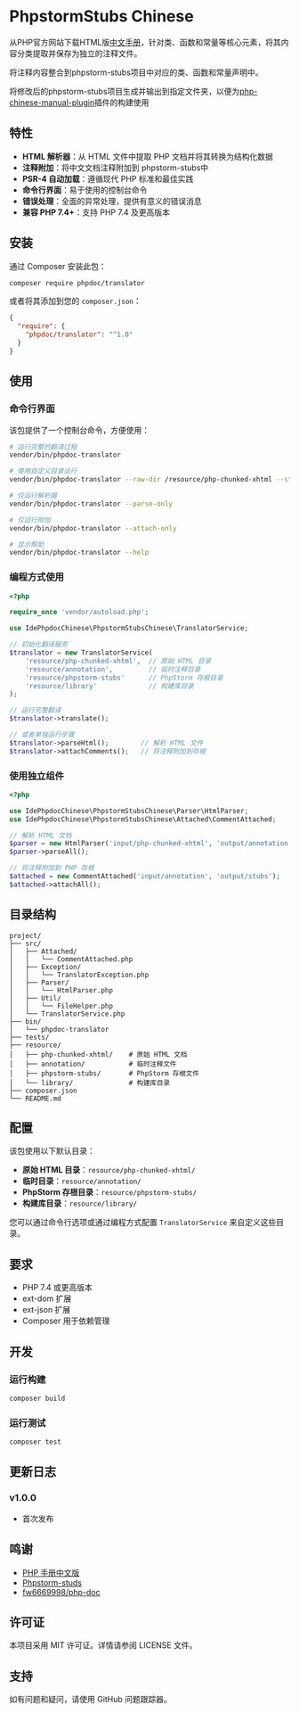# PhpstormStubs Chinese

从PHP官方网站下载HTML版[中文手册](https://www.php.net/download-docs.php)，针对类、函数和常量等核心元素，将其内容分类提取并保存为独立的注释文件。

将注释内容整合到phpstorm-stubs项目中对应的类、函数和常量声明中。

将修改后的phpstorm-stubs项目生成并输出到指定文件夹，以便为[php-chinese-manual-plugin](https://github.com/Hyouka0510/php-chinese-manual-plugin)插件的构建使用

## 特性

- **HTML 解析器**：从 HTML 文件中提取 PHP 文档并将其转换为结构化数据
- **注释附加**：将中文文档注释附加到 phpstorm-stubs中
- **PSR-4 自动加载**：遵循现代 PHP 标准和最佳实践
- **命令行界面**：易于使用的控制台命令
- **错误处理**：全面的异常处理，提供有意义的错误消息
- **兼容 PHP 7.4+**：支持 PHP 7.4 及更高版本

## 安装

通过 Composer 安装此包：

```bash
composer require phpdoc/translator
```

或者将其添加到您的 `composer.json`：

```json
{
  "require": {
    "phpdoc/translator": "^1.0"
  }
}
```

## 使用

### 命令行界面

该包提供了一个控制台命令，方便使用：

```bash
# 运行完整的翻译过程
vendor/bin/phpdoc-translator

# 使用自定义目录运行
vendor/bin/phpdoc-translator --raw-dir /resource/php-chunked-xhtml --stubs-dir /resource/phpstorm-stubs

# 仅运行解析器
vendor/bin/phpdoc-translator --parse-only

# 仅运行附加
vendor/bin/phpdoc-translator --attach-only

# 显示帮助
vendor/bin/phpdoc-translator --help
```

### 编程方式使用

```php
<?php

require_once 'vendor/autoload.php';

use IdePhpdocChinese\PhpstormStubsChinese\TranslatorService;

// 初始化翻译服务
$translator = new TranslatorService(
    'resource/php-chunked-xhtml',  // 原始 HTML 目录
    'resource/annotation',         // 临时注释目录
    'resource/phpstorm-stubs'      // PhpStorm 存根目录
    'resource/library'             // 构建库目录
);

// 运行完整翻译
$translator->translate();

// 或者单独运行步骤
$translator->parseHtml();        // 解析 HTML 文件
$translator->attachComments();   // 将注释附加到存根
```

### 使用独立组件

```php
<?php

use IdePhpdocChinese\PhpstormStubsChinese\Parser\HtmlParser;
use IdePhpdocChinese\PhpstormStubsChinese\Attached\CommentAttached;

// 解析 HTML 文档
$parser = new HtmlParser('input/php-chunked-xhtml', 'output/annotation');
$parser->parseAll();

// 将注释附加到 PHP 存根
$attached = new CommentAttached('input/annotation', 'output/stubs');
$attached->attachAll();
```

## 目录结构

```
project/
├── src/
│   ├── Attached/
│   │   └── CommentAttached.php
│   ├── Exception/
│   │   └── TranslatorException.php
│   ├── Parser/
│   │   └── HtmlParser.php
│   ├── Util/
│   │   └── FileHelper.php
│   └── TranslatorService.php
├── bin/
│   └── phpdoc-translator
├── tests/
├── resource/
│   ├── php-chunked-xhtml/    # 原始 HTML 文档
│   ├── annotation/           # 临时注释文件
│   ├── phpstorm-stubs/       # PhpStorm 存根文件
│   └── library/              # 构建库目录
├── composer.json
└── README.md
```

## 配置

该包使用以下默认目录：

- **原始 HTML 目录**：`resource/php-chunked-xhtml/`
- **临时目录**：`resource/annotation/`
- **PhpStorm 存根目录**：`resource/phpstorm-stubs/`
- **构建库目录**：`resource/library/`

您可以通过命令行选项或通过编程方式配置 `TranslatorService` 来自定义这些目录。

## 要求

- PHP 7.4 或更高版本
- ext-dom 扩展
- ext-json 扩展
- Composer 用于依赖管理

## 开发

### 运行构建

```bash
composer build
```

### 运行测试

```bash
composer test
```

## 更新日志

### v1.0.0

- 首次发布

## 鸣谢

- [PHP 手册中文版](https://www.php.net/manual/zh/)
- [Phpstorm-studs](https://github.com/JetBrains/phpstorm-stubs)
- [fw6669998/php-doc](https://github.com/fw6669998/php-doc)

## 许可证

本项目采用 MIT 许可证。详情请参阅 LICENSE 文件。

## 支持

如有问题和疑问，请使用 GitHub 问题跟踪器。

